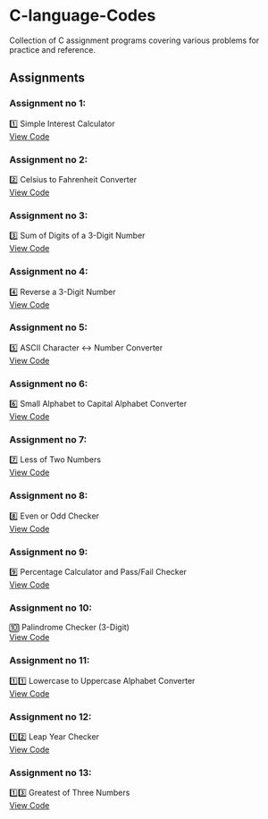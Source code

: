 # C-language-Codes
Collection of C assignment programs covering various problems for practice and reference.


## Assignments

### Assignment no 1:
1️⃣ Simple Interest Calculator  
[View Code](./Assignment%2001/assignment1.c)

### Assignment no 2:
2️⃣ Celsius to Fahrenheit Converter  
[View Code](./Assignment%2002/assignment2.c)

### Assignment no 3:
3️⃣ Sum of Digits of a 3-Digit Number  
[View Code](./Assignment%2003/assignment3.c)

### Assignment no 4:
4️⃣ Reverse a 3-Digit Number  
[View Code](./Assignment%2004/assignment4.c)

### Assignment no 5:
5️⃣ ASCII Character ↔ Number Converter  
[View Code](./Assignment%2005/assignment5.c)

### Assignment no 6:
6️⃣ Small Alphabet to Capital Alphabet Converter  
[View Code](./Assignment%2006/assignment6.c)

### Assignment no 7:
7️⃣ Less of Two Numbers  
[View Code](./Assignment%2007/assignment7.c)

### Assignment no 8:
8️⃣ Even or Odd Checker  
[View Code](./Assignment%2008/assignment8.c)

### Assignment no 9:
9️⃣ Percentage Calculator and Pass/Fail Checker  
[View Code](./Assignment%2009/assignment9.c)

### Assignment no 10:
🔟 Palindrome Checker (3-Digit)  
[View Code](./Assignment%2010/assignment10.c)

### Assignment no 11:
1️⃣1️⃣ Lowercase to Uppercase Alphabet Converter  
[View Code](./Assignment%2011/assignment11.c) 

### Assignment no 12:
1️⃣2️⃣ Leap Year Checker  
[View Code](./Assignment%2012/assignment12.c)

### Assignment no 13:
1️⃣3️⃣ Greatest of Three Numbers  
[View Code](./Assignment%2013/assignment13.c)